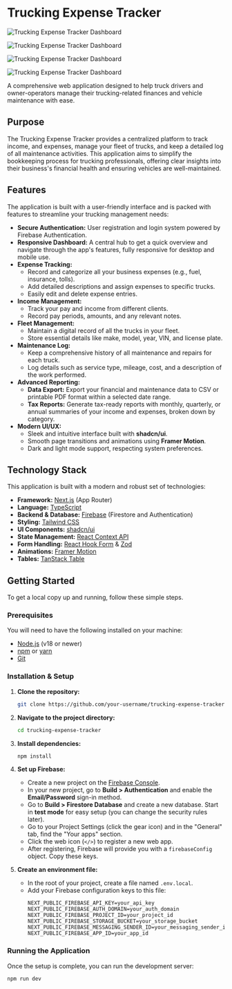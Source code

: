 # Trucking Expense Tracker

![Trucking Expense Tracker Dashboard](https://raw.githubusercontent.com/jaskarnvir/truck24/refs/heads/main/4.png) 

![Trucking Expense Tracker Dashboard](https://raw.githubusercontent.com/jaskarnvir/truck24/refs/heads/main/2.png) 

![Trucking Expense Tracker Dashboard](https://raw.githubusercontent.com/jaskarnvir/truck24/refs/heads/main/3.png) 

![Trucking Expense Tracker Dashboard](https://raw.githubusercontent.com/jaskarnvir/truck24/refs/heads/main/1.png) 



A comprehensive web application designed to help truck drivers and owner-operators manage their trucking-related finances and vehicle maintenance with ease.

## Purpose

The Trucking Expense Tracker provides a centralized platform to track income, and expenses, manage your fleet of trucks, and keep a detailed log of all maintenance activities. This application aims to simplify the bookkeeping process for trucking professionals, offering clear insights into their business's financial health and ensuring vehicles are well-maintained.

## Features

The application is built with a user-friendly interface and is packed with features to streamline your trucking management needs:

*   **Secure Authentication:** User registration and login system powered by Firebase Authentication.
*   **Responsive Dashboard:** A central hub to get a quick overview and navigate through the app's features, fully responsive for desktop and mobile use.
*   **Expense Tracking:**
    *   Record and categorize all your business expenses (e.g., fuel, insurance, tolls).
    *   Add detailed descriptions and assign expenses to specific trucks.
    *   Easily edit and delete expense entries.
*   **Income Management:**
    *   Track your pay and income from different clients.
    *   Record pay periods, amounts, and any relevant notes.
*   **Fleet Management:**
    *   Maintain a digital record of all the trucks in your fleet.
    *   Store essential details like make, model, year, VIN, and license plate.
*   **Maintenance Log:**
    *   Keep a comprehensive history of all maintenance and repairs for each truck.
    *   Log details such as service type, mileage, cost, and a description of the work performed.
*   **Advanced Reporting:**
    *   **Data Export:** Export your financial and maintenance data to CSV or printable PDF format within a selected date range.
    *   **Tax Reports:** Generate tax-ready reports with monthly, quarterly, or annual summaries of your income and expenses, broken down by category.
*   **Modern UI/UX:**
    *   Sleek and intuitive interface built with **shadcn/ui**.
    *   Smooth page transitions and animations using **Framer Motion**.
    *   Dark and light mode support, respecting system preferences.

## Technology Stack

This application is built with a modern and robust set of technologies:

*   **Framework:** [Next.js](https://nextjs.org/) (App Router)
*   **Language:** [TypeScript](https://www.typescriptlang.org/)
*   **Backend & Database:** [Firebase](https://firebase.google.com/) (Firestore and Authentication)
*   **Styling:** [Tailwind CSS](https://tailwindcss.com/)
*   **UI Components:** [shadcn/ui](https://ui.shadcn.com/)
*   **State Management:** [React Context API](https://reactjs.org/docs/context.html)
*   **Form Handling:** [React Hook Form](https://react-hook-form.com/) & [Zod](https://zod.dev/)
*   **Animations:** [Framer Motion](https://www.framer.com/motion/)
*   **Tables:** [TanStack Table](https://tanstack.com/table/v8)

## Getting Started

To get a local copy up and running, follow these simple steps.

### Prerequisites

You will need to have the following installed on your machine:

*   [Node.js](https://nodejs.org/en/) (v18 or newer)
*   [npm](https://www.npmjs.com/) or [yarn](https://yarnpkg.com/)
*   [Git](https://git-scm.com/)

### Installation & Setup

1.  **Clone the repository:**
    ```sh
    git clone https://github.com/your-username/trucking-expense-tracker.git
    ```

2.  **Navigate to the project directory:**
    ```sh
    cd trucking-expense-tracker
    ```

3.  **Install dependencies:**
    ```sh
    npm install
    ```

4.  **Set up Firebase:**
    *   Create a new project on the [Firebase Console](https://console.firebase.google.com/).
    *   In your new project, go to **Build > Authentication** and enable the **Email/Password** sign-in method.
    *   Go to **Build > Firestore Database** and create a new database. Start in **test mode** for easy setup (you can change the security rules later).
    *   Go to your Project Settings (click the gear icon) and in the "General" tab, find the "Your apps" section.
    *   Click the web icon (`</>`) to register a new web app.
    *   After registering, Firebase will provide you with a `firebaseConfig` object. Copy these keys.

5.  **Create an environment file:**
    *   In the root of your project, create a file named `.env.local`.
    *   Add your Firebase configuration keys to this file:
        ```env
        NEXT_PUBLIC_FIREBASE_API_KEY=your_api_key
        NEXT_PUBLIC_FIREBASE_AUTH_DOMAIN=your_auth_domain
        NEXT_PUBLIC_FIREBASE_PROJECT_ID=your_project_id
        NEXT_PUBLIC_FIREBASE_STORAGE_BUCKET=your_storage_bucket
        NEXT_PUBLIC_FIREBASE_MESSAGING_SENDER_ID=your_messaging_sender_id
        NEXT_PUBLIC_FIREBASE_APP_ID=your_app_id
        ```

### Running the Application

Once the setup is complete, you can run the development server:

```sh
npm run dev